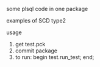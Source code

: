 some plsql code in one package

examples of SCD type2 

usage

1. get test.pck
2. commit package
3. to run:
begin
 test.run_test;
end;

